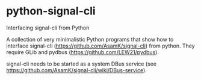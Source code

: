 # python-signal-cli
Interfacing signal-cli from Python

A collection of very minimalistic Python programs that show how to interface 
signal-cli (https://github.com/AsamK/signal-cli) from python. 
They require GLib and pydbus (https://github.com/LEW21/pydbus).

signal-cli needs to be started as a system DBus service (see 
https://github.com/AsamK/signal-cli/wiki/DBus-service).
